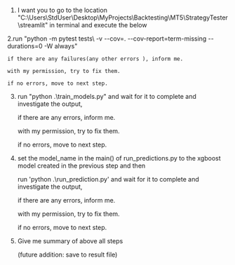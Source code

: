 1. I want you to go to the location "C:\Users\StdUser\Desktop\MyProjects\Backtesting\MT5\StrategyTester\streamlit\" in terminal and execute the below

2.run "python -m pytest tests\ -v --cov=. --cov-report=term-missing --durations=0 -W always"

    if there are any failures(any other errors ), inform me.

    with my permission, try to fix them.

    if no errors, move to next step.

3. run "python .\train_models.py" and wait for it to complete and investigate the output,

   if there are any errors, inform me.

   with my permission, try to fix them.

   if no errors, move to next step.
4. set the model_name in the main() of run_predictions.py to the xgboost model created in the previous step and then

   run 'python .\run_prediction.py' and wait for it to complete and investigate the output,

   if there are any errors, inform me.

   with my permission, try to fix them.

   if no errors, move to next step.
5. Give me summary of above all steps

   (future addition: save to result file)
